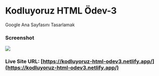 # Kodluyoruz HTML Ödev-3

Google Ana Sayfasını Tasarlamak

### Screenshot

![](images/screenshot.png)

### Live Site URL: [https://kodluyoruz-html-odev3.netlify.app/](https://kodluyoruz-html-odev3.netlify.app/)
